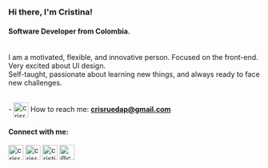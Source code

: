 ### Hi there, I'm Cristina! 
<h4 align="start">Software Developer from Colombia.</h3>  
  
<br>I am a motivated, flexible, and innovative person. Focused on the front-end. Very excited about UI design.<br>
Self-taught, passionate about learning new things, and always ready to face new challenges.<br>
  
<br>- <a href="mailto:crisruedap@gmail.com" target="blank"><img align="center" src="https://i.ibb.co/VC8DHrG/icons8-postal-80.png" alt="crisruedap" height="30" width="30" /></a>  How to reach me: **crisruedap@gmail.com**  
  
<h4 align="left">Connect with me:</h4>  
<p align="left">  
<a href="https://twitter.com/crisruedap" target="blank"><img align="center" src="https://i.ibb.co/M76GHd7/icons8-twitter-50.png" alt="crisruedap" height="30" width="30" /></a>  
<a href="https://linkedin.com/in/crisruedap" target="blank"><img align="center" src="https://i.ibb.co/DMDtZ81/icons8-linkedin-50.png" alt="crisruedap" height="30" width="30" /></a>  
<a href="https://medium.com/@crisruedap" target="blank"><img align="center" src="https://i.ibb.co/R7wZyYn/icons8-medium-new-50-2.png" alt="cristina rueda" height="30" width="30" /></a>  
<a href="http:www.cristinarueda.site" target="blank"><img align="center" src="https://i.ibb.co/Rv62tjR/icons8-website-64.png" alt="@crisruedap" height="30" width="30" /></a>  
</p>
